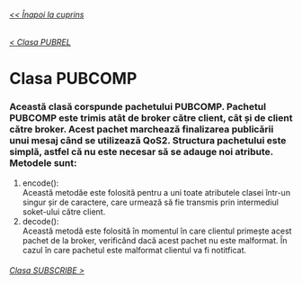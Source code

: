 ###### [<< Înapoi la cuprins](../Cuprins.md)
###### [< Clasa PUBREL](12.%20PUBREL.md)
# Clasa PUBCOMP
### Această clasă corspunde pachetului PUBCOMP. Pachetul PUBCOMP este trimis atât de broker către client, cât și de client către broker. Acest pachet marchează finalizarea publicării unui mesaj când se utilizează QoS2. Structura pachetului este simplă, astfel că nu este necesar să se adauge noi atribute. Metodele sunt:
1. encode():  
Această metodăe este folosită pentru a uni toate atributele clasei într-un singur șir de caractere, care urmează să fie transmis prin intermediul soket-ului către client. 
2. decode():  
Această metodă este folosită în momentul în care clientul primește acest pachet de la broker, verificând dacă acest pachet nu este malformat. În cazul în care pachetul este malformat clientul va fi notitficat.
###### [Clasa SUBSCRIBE >](14.%20SUBSCRIBE.md)


